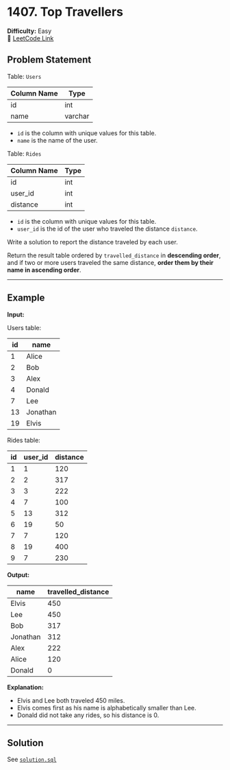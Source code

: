 # 1407. Top Travellers

**Difficulty:** Easy  
🔗 [LeetCode Link](https://leetcode.com/problems/top-travellers/)

## Problem Statement

Table: `Users`

| Column Name | Type    |
|-------------|---------|
| id          | int     |
| name        | varchar |

- `id` is the column with unique values for this table.
- `name` is the name of the user.

Table: `Rides`

| Column Name | Type    |
|-------------|---------|
| id          | int     |
| user_id     | int     |
| distance    | int     |

- `id` is the column with unique values for this table.
- `user_id` is the id of the user who traveled the distance `distance`.

Write a solution to report the distance traveled by each user.

Return the result table ordered by `travelled_distance` in **descending order**, and if two or more users traveled the same distance, **order them by their name in ascending order**.

---

## Example

**Input:**

Users table:

| id | name     |
|----|----------|
| 1  | Alice    |
| 2  | Bob      |
| 3  | Alex     |
| 4  | Donald   |
| 7  | Lee      |
| 13 | Jonathan |
| 19 | Elvis    |

Rides table:

| id | user_id | distance |
|----|---------|----------|
| 1  | 1       | 120      |
| 2  | 2       | 317      |
| 3  | 3       | 222      |
| 4  | 7       | 100      |
| 5  | 13      | 312      |
| 6  | 19      | 50       |
| 7  | 7       | 120      |
| 8  | 19      | 400      |
| 9  | 7       | 230      |

**Output:**

| name     | travelled_distance |
|----------|--------------------|
| Elvis    | 450                |
| Lee      | 450                |
| Bob      | 317                |
| Jonathan | 312                |
| Alex     | 222                |
| Alice    | 120                |
| Donald   | 0                  |

**Explanation:**
- Elvis and Lee both traveled 450 miles.
- Elvis comes first as his name is alphabetically smaller than Lee.
- Donald did not take any rides, so his distance is 0.

---

## Solution

See [`solution.sql`](1407_solution.sql)
